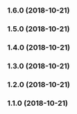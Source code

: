 ### 1.6.0 (2018-10-21)

### 1.5.0 (2018-10-21)

### 1.4.0 (2018-10-21)

### 1.3.0 (2018-10-21)

### 1.2.0 (2018-10-21)

### 1.1.0 (2018-10-21)

